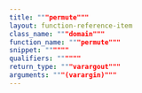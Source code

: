 ```yaml
---
title: """permute"""
layout: function-reference-item
class_name: """domain"""
function_name: """permute"""
snippet: """"""
qualifiers: """"""
return_type: """varargout"""
arguments: """(varargin)"""
---
```


